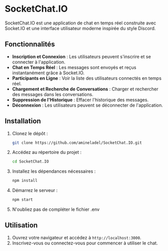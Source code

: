 # SocketChat.IO

SocketChat.IO est une application de chat en temps réel construite avec Socket.IO et une interface utilisateur moderne inspirée du style Discord.

## Fonctionnalités

- **Inscription et Connexion** : Les utilisateurs peuvent s'inscrire et se connecter à l'application.
- **Chat en Temps Réel** : Les messages sont envoyés et reçus instantanément grâce à Socket.IO.
- **Participants en Ligne** : Voir la liste des utilisateurs connectés en temps réel.
- **Chargement et Recherche de Conversations** : Charger et rechercher des messages dans les conversations.
- **Suppression de l'Historique** : Effacer l'historique des messages.
- **Déconnexion** : Les utilisateurs peuvent se déconnecter de l'application.

## Installation

1. Clonez le dépôt :
   ```sh
   git clone https://github.com/amineladel/SocketChat.IO.git
   ```
2. Accédez au répertoire du projet :
   ```sh
   cd SocketChat.IO
   ```
3. Installez les dépendances nécessaires :
   ```sh
   npm install
   ```
4. Démarrez le serveur :
   ```sh
   npm start
   ```
5. N'oubliez pas de compléter le fichier .env

## Utilisation

1. Ouvrez votre navigateur et accédez à `http://localhost:3000`.
2. Inscrivez-vous ou connectez-vous pour commencer à utiliser le chat.
